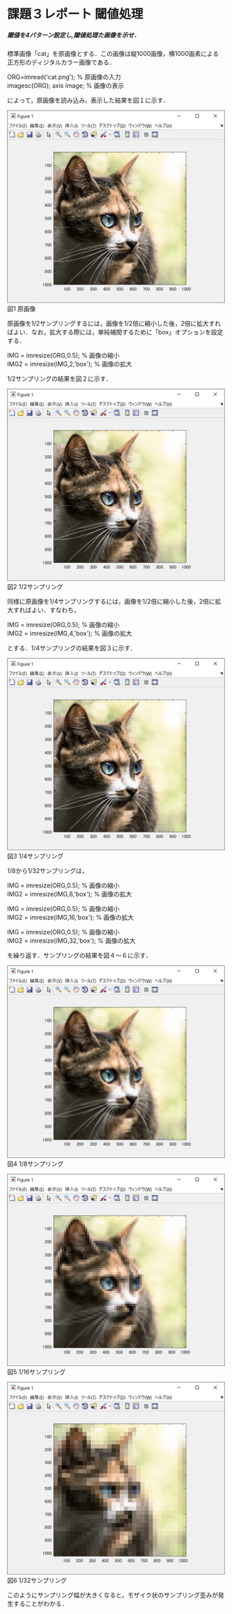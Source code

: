 # 課題３レポート 閾値処理
##### 閾値を4パターン設定し,閾値処理た画像を示せ．

標準画像「cat」を原画像とする．この画像は縦1000画像，横1000画素による正方形のディジタルカラー画像である．

ORG=imread('cat.png'); % 原画像の入力  
imagesc(ORG); axis image; % 画像の表示

によって，原画像を読み込み，表示した結果を図１に示す．

![原画像](https://github.com/ReoOgawa/Image-processing-Report/blob/master/Image/Report-01/01.jpg?raw=true)  
図1 原画像

原画像を1/2サンプリングするには，画像を1/2倍に縮小した後，2倍に拡大すればよい．なお，拡大する際には，単純補間するために「box」オプションを設定する．

IMG = imresize(ORG,0.5); % 画像の縮小  
IMG2 = imresize(IMG,2,'box'); % 画像の拡大

1/2サンプリングの結果を図２に示す．

![原画像](https://github.com/ReoOgawa/Image-processing-Report/blob/master/Image/Report-01/02.jpg?raw=true)  
図2 1/2サンプリング

同様に原画像を1/4サンプリングするには，画像を1/2倍に縮小した後，2倍に拡大すればよい．すなわち，

IMG = imresize(ORG,0.5); % 画像の縮小  
IMG2 = imresize(IMG,4,'box'); % 画像の拡大

とする．1/4サンプリングの結果を図３に示す．

![原画像](https://github.com/ReoOgawa/Image-processing-Report/blob/master/Image/Report-01/03.jpg?raw=true)   
図3 1/4サンプリング

1/8から1/32サンプリングは，

IMG = imresize(ORG,0.5); % 画像の縮小  
IMG2 = imresize(IMG,8,'box'); % 画像の拡大

IMG = imresize(ORG,0.5); % 画像の縮小  
IMG2 = imresize(IMG,16,'box'); % 画像の拡大

IMG = imresize(ORG,0.5); % 画像の縮小  
IMG2 = imresize(IMG,32,'box'); % 画像の拡大

を繰り返す．サンプリングの結果を図４～６に示す．

![原画像](https://github.com/ReoOgawa/Image-processing-Report/blob/master/Image/Report-01/04.jpg?raw=true)  図4 1/8サンプリング

![原画像](https://github.com/ReoOgawa/Image-processing-Report/blob/master/Image/Report-01/05.jpg?raw=true)  
図5 1/16サンプリング

![原画像](https://github.com/ReoOgawa/Image-processing-Report/blob/master/Image/Report-01/06.jpg?raw=true)  図6 1/32サンプリング

このようにサンプリング幅が大きくなると，モザイク状のサンプリング歪みが発生することがわかる．
